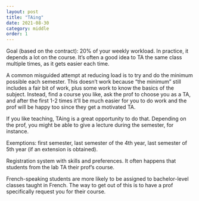 ```yaml
---
layout: post
title: "TAing"
date: 2021-08-30
category: middle
order: 1
---
```


Goal (based on the contract): 20% of your weekly workload. In practice, it depends a lot on the course. It’s often a good idea to TA the same class multiple times, as it gets easier each time.

A common misguided attempt at reducing load is to try and do the minimum possible each semester. This doesn’t work because “the minimum” still includes a fair bit of work, plus some work to know the basics of the subject. Instead, find a course you like, ask the prof to choose you as a TA, and after the first 1-2 times it’ll be much easier for you to do work and the prof will be happy too since they get a motivated TA.

If you like teaching, TAing is a great opportunity to do that. Depending on the prof, you might be able to give a lecture during the semester, for instance.

Exemptions: first semester, last semester of the 4th year, last semester of 5th year (if an extension is obtained).

Registration system with skills and preferences. It often happens that students from the lab TA their prof’s course.

French-speaking students are more likely to be assigned to bachelor-level classes taught in French. The way to get out of this is to have a prof specifically request you for their course.

